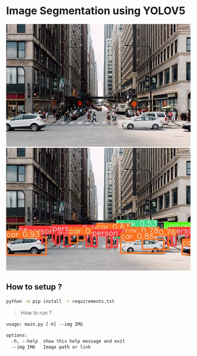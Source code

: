 # Image Segmentation using YOLOV5

![image2](demo.jpeg)
![image2](runs/detect/exp/demo.jpg)

## How to setup ?
```bash
python -m pip install -r requirements.txt
```

> How to run ?
```
usage: main.py [-h] --img IMG
```
```
options:
  -h, --help  show this help message and exit
  --img IMG   Image path or link
```